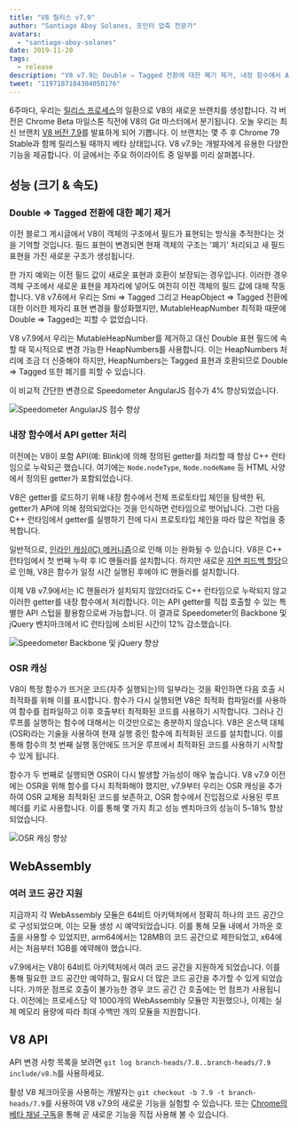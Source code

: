 ```yaml
---
title: "V8 릴리스 v7.9"
author: "Santiago Aboy Solanes, 포인터 압축 전문가"
avatars:
  - "santiago-aboy-solanes"
date: 2019-11-20
tags:
  - release
description: "V8 v7.9는 Double ⇒ Tagged 전환에 대한 폐기 제거, 내장 함수에서 API getter 처리, OSR 캐싱, 그리고 여러 코드 공간을 지원하는 Wasm 등 다양한 기능을 제공합니다."
tweet: "1197187184304050176"
---
```

6주마다, 우리는 [릴리스 프로세스](/docs/release-process)의 일환으로 V8의 새로운 브랜치를 생성합니다. 각 버전은 Chrome Beta 마일스톤 직전에 V8의 Git 마스터에서 분기됩니다. 오늘 우리는 최신 브랜치 [V8 버전 7.9](https://chromium.googlesource.com/v8/v8.git/+log/branch-heads/7.9)를 발표하게 되어 기쁩니다. 이 브랜치는 몇 주 후 Chrome 79 Stable과 함께 릴리스될 때까지 베타 상태입니다. V8 v7.9는 개발자에게 유용한 다양한 기능을 제공합니다. 이 글에서는 주요 하이라이트 중 일부를 미리 살펴봅니다.

<!--truncate-->
## 성능 (크기 & 속도)

### Double ⇒ Tagged 전환에 대한 폐기 제거

이전 블로그 게시글에서 V8이 객체의 구조에서 필드가 표현되는 방식을 추적한다는 것을 기억할 것입니다. 필드 표현이 변경되면 현재 객체의 구조는 '폐기' 처리되고 새 필드 표현을 가진 새로운 구조가 생성됩니다.

한 가지 예외는 이전 필드 값이 새로운 표현과 호환이 보장되는 경우입니다. 이러한 경우 객체 구조에서 새로운 표현을 제자리에 넣어도 여전히 이전 객체의 필드 값에 대해 작동합니다. V8 v7.6에서 우리는 Smi ⇒ Tagged 그리고 HeapObject ⇒ Tagged 전환에 대한 이러한 제자리 표현 변경을 활성화했지만, MutableHeapNumber 최적화 때문에 Double ⇒ Tagged는 피할 수 없었습니다.

V8 v7.9에서 우리는 MutableHeapNumber를 제거하고 대신 Double 표현 필드에 속할 때 묵시적으로 변경 가능한 HeapNumbers를 사용합니다. 이는 HeapNumbers 처리에 조금 더 신중해야 하지만, HeapNumbers는 Tagged 표현과 호환되므로 Double ⇒ Tagged 또한 폐기를 피할 수 있습니다.

이 비교적 간단한 변경으로 Speedometer AngularJS 점수가 4% 향상되었습니다.

![Speedometer AngularJS 점수 향상](/_img/v8-release-79/speedometer-angularjs.svg)

### 내장 함수에서 API getter 처리

이전에는 V8이 포함 API(예: Blink)에 의해 정의된 getter를 처리할 때 항상 C++ 런타임으로 누락되곤 했습니다. 여기에는 `Node.nodeType`, `Node.nodeName` 등 HTML 사양에서 정의된 getter가 포함되었습니다.

V8은 getter를 로드하기 위해 내장 함수에서 전체 프로토타입 체인을 탐색한 뒤, getter가 API에 의해 정의되었다는 것을 인식하면 런타임으로 벗어납니다. 그런 다음 C++ 런타임에서 getter를 실행하기 전에 다시 프로토타입 체인을 따라 많은 작업을 중복합니다.

일반적으로, [인라인 캐싱(IC) 메커니즘](https://mathiasbynens.be/notes/shapes-ics)으로 인해 이는 완화될 수 있습니다. V8은 C++ 런타임에서 첫 번째 누락 후 IC 핸들러를 설치합니다. 하지만 새로운 [지연 피드백 할당](https://v8.dev/blog/v8-release-77#lazy-feedback-allocation)으로 인해, V8은 함수가 일정 시간 실행된 후에야 IC 핸들러를 설치합니다.

이제 V8 v7.9에서는 IC 핸들러가 설치되지 않았더라도 C++ 런타임으로 누락되지 않고 이러한 getter를 내장 함수에서 처리합니다. 이는 API getter를 직접 호출할 수 있는 특별한 API 스텁을 활용함으로써 가능합니다. 이 결과로 Speedometer의 Backbone 및 jQuery 벤치마크에서 IC 런타임에 소비된 시간이 12% 감소했습니다.

![Speedometer Backbone 및 jQuery 향상](/_img/v8-release-79/speedometer.svg)

### OSR 캐싱

V8이 특정 함수가 뜨거운 코드(자주 실행되는)의 일부라는 것을 확인하면 다음 호출 시 최적화를 위해 이를 표시합니다. 함수가 다시 실행되면 V8은 최적화 컴파일러를 사용하여 함수를 컴파일하고 이후 호출부터 최적화된 코드를 사용하기 시작합니다. 그러나 긴 루프를 실행하는 함수에 대해서는 이것만으로는 충분하지 않습니다. V8은 온스택 대체(OSR)라는 기술을 사용하여 현재 실행 중인 함수에 최적화된 코드를 설치합니다. 이를 통해 함수의 첫 번째 실행 동안에도 뜨거운 루프에서 최적화된 코드를 사용하기 시작할 수 있게 됩니다.

함수가 두 번째로 실행되면 OSR이 다시 발생할 가능성이 매우 높습니다. V8 v7.9 이전에는 OSR을 위해 함수를 다시 최적화해야 했지만, v7.9부터 우리는 OSR 캐싱을 추가하여 OSR 교체용 최적화된 코드를 보존하고, OSR 함수에서 진입점으로 사용된 루프 헤더를 키로 사용합니다. 이를 통해 몇 가지 최고 성능 벤치마크의 성능이 5–18% 향상되었습니다.

![OSR 캐싱 향상](/_img/v8-release-79/osr-caching.svg)

## WebAssembly

### 여러 코드 공간 지원

지금까지 각 WebAssembly 모듈은 64비트 아키텍처에서 정확히 하나의 코드 공간으로 구성되었으며, 이는 모듈 생성 시 예약되었습니다. 이를 통해 모듈 내에서 가까운 호출을 사용할 수 있었지만, arm64에서는 128MB의 코드 공간으로 제한되었고, x64에서는 처음부터 1GB를 예약해야 했습니다.

v7.9에서는 V8이 64비트 아키텍처에서 여러 코드 공간을 지원하게 되었습니다. 이를 통해 필요한 코드 공간만 예약하고, 필요시 더 많은 코드 공간을 추가할 수 있게 되었습니다. 가까운 점프로 호출이 불가능한 경우 코드 공간 간 호출에는 먼 점프가 사용됩니다. 이전에는 프로세스당 약 1000개의 WebAssembly 모듈만 지원했으나, 이제는 실제 메모리 용량에 따라 최대 수백만 개의 모듈을 지원합니다.

## V8 API

API 변경 사항 목록을 보려면 `git log branch-heads/7.8..branch-heads/7.9 include/v8.h`를 사용하세요.

활성 V8 체크아웃을 사용하는 개발자는 `git checkout -b 7.9 -t branch-heads/7.9`를 사용하여 V8 v7.9의 새로운 기능을 실험할 수 있습니다. 또는 [Chrome의 베타 채널 구독](https://www.google.com/chrome/browser/beta.html)을 통해 곧 새로운 기능을 직접 사용해 볼 수 있습니다.
